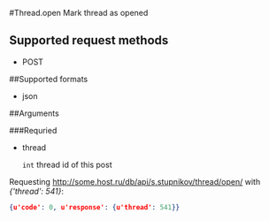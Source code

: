 #Thread.open
Mark thread as opened

## Supported request methods 
* POST

##Supported formats
* json

##Arguments


###Requried
* thread

   ```int``` thread id of this post


Requesting http://some.host.ru/db/api/s.stupnikov/thread/open/ with _{'thread': 541}_:
```json
{u'code': 0, u'response': {u'thread': 541}}
```
